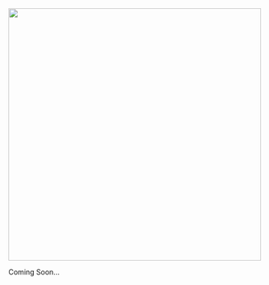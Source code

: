 <img style="width:500px;" src="https://github.com/anon-user-2059/EdgyBot-Edgenuity-Hack-Script/blob/main/imgs/edge.bot-logo.png?raw=true" />
<br>

<p>Coming Soon...</p>
